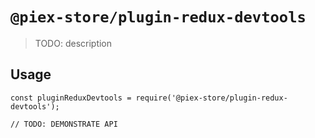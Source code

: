 # `@piex-store/plugin-redux-devtools`

> TODO: description

## Usage

```
const pluginReduxDevtools = require('@piex-store/plugin-redux-devtools');

// TODO: DEMONSTRATE API
```
